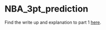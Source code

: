 # NBA_3pt_prediction

Find the write up and explanation to part 1 [here].

[here]: https://ckirch8.github.io/
